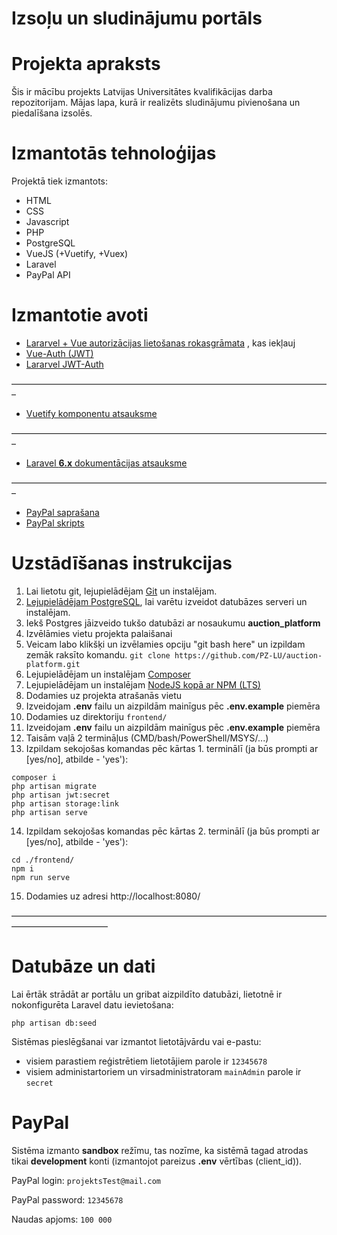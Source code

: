# Izsoļu un sludinājumu portāls

# Projekta apraksts

Šis ir mācību projekts Latvijas Universitātes kvalifikācijas darba repozitorijam.
Mājas lapa, kurā ir realizēts sludinājumu pivienošana un piedalīšana izsolēs.

# Izmantotās tehnoloģijas

Projektā tiek izmantots:
- HTML
- CSS
- Javascript
- PHP
- PostgreSQL
- VueJS (+Vuetify, +Vuex)
- Laravel
- PayPal API

# Izmantotie avoti

- [Lararvel + Vue autorizācijas lietošanas rokasgrāmata](https://medium.com/@ripoche.b/create-a-spa-with-role-based-authentication-with-laravel-and-vue-js-ac4b260b882f)
  , kas iekļauj
- [Vue-Auth (JWT)](https://websanova.com/docs/vue-auth/methods/index)
- [Lararvel JWT-Auth](https://jwt-auth.readthedocs.io/en/develop/)

–––––––––––––––––––––––––––––––––––––––––––––––––––––––––––––––––––––––––

- [Vuetify komponentu atsauksme](https://vuetifyjs.com/en/components/api-explorer/)

–––––––––––––––––––––––––––––––––––––––––––––––––––––––––––––––––––––––––

- [Laravel __6.x__ dokumentācijas atsauksme](https://laravel.com/docs/6.x/readme)

–––––––––––––––––––––––––––––––––––––––––––––––––––––––––––––––––––––––––

- [PayPal saprašana](https://developer.paypal.com/docs/checkout/reference/upgrade-integration/#1-understand-the-javascript-sdk-checkout-flow)
- [PayPal skripts](https://developer.paypal.com/docs/checkout/reference/upgrade-integration/#4-set-up-the-transaction)

# Uzstādīšanas instrukcijas
1. Lai lietotu git, lejupielādējam [Git](https://git-scm.com/downloads) un instalējam.
2. [Lejupielādējam PostgreSQL](https://www.postgresql.org/download/), lai varētu izveidot datubāzes serveri un instalējam.
3. Iekš Postgres jāizveido tukšo datubāzi ar nosaukumu __auction_platform__
4. Izvēlāmies vietu projekta palaišanai
5. Veicam labo klikšķi un izvēlamies opciju "git bash here" un izpildam zemāk raksīto komandu.
`git clone https://github.com/PZ-LU/auction-platform.git`
6. Lejupielādējam un instalējam [Composer](https://getcomposer.org/download/)
7. Lejupielādējam un instalējam [NodeJS kopā ar NPM (LTS)](https://nodejs.org/en/)
8. Dodamies uz projekta atrašanās vietu
9. Izveidojam __.env__ failu un aizpildām mainīgus pēc __.env.example__ piemēra
10. Dodamies uz direktoriju `frontend/`
11. Izveidojam __.env__ failu un aizpildām mainīgus pēc __.env.example__ piemēra
12. Taisām vaļā 2 termināļus (CMD/bash/PowerShell/MSYS/...)
13. Izpildam sekojošas komandas pēc kārtas 1. terminālī (ja būs prompti ar [yes/no], atbilde - 'yes'):
```
composer i
php artisan migrate
php artisan jwt:secret
php artisan storage:link
php artisan serve
```
14. Izpildam sekojošas komandas pēc kārtas 2. terminālī (ja būs prompti ar [yes/no], atbilde - 'yes'):
```
cd ./frontend/
npm i
npm run serve
```

15. Dodamies uz adresi http://localhost:8080/

––––––––––––––––––––––––––––––––––––––––––––––––––––––––––––––––––––––––––––––––––––––––––––––

# Datubāze un dati
Lai ērtāk strādāt ar portālu un gribat aizpildīto datubāzi, lietotnē ir nokonfigurēta Laravel datu ievietošana:

`php artisan db:seed`

Sistēmas pieslēgšanai var izmantot lietotājvārdu vai e-pastu:
 * visiem parastiem reģistrētiem lietotājiem parole ir `12345678`
 * visiem administartoriem un virsadministratoram `mainAdmin` parole ir `secret`

# PayPal
Sistēma izmanto __sandbox__ režīmu, tas nozīme, ka sistēmā tagad atrodas tikai __development__ konti (izmantojot pareizus __.env__ vērtības (client_id)).

PayPal login: `projektsTest@mail.com`

PayPal password: `12345678`

Naudas apjoms: `100 000`
